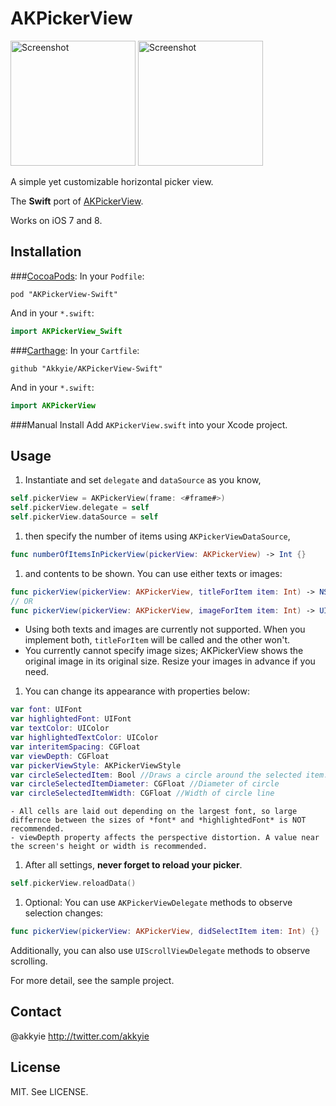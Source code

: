 AKPickerView
============

<img src="./Screenshot.gif" width="200" alt="Screenshot" />
<img src="./Screenshot2.gif" width="200" alt="Screenshot" />

A simple yet customizable horizontal picker view.

The __Swift__ port of [AKPickerView](https://github.com/Akkyie/AKPickerView).

Works on iOS 7 and 8.

Installation
------------

###[CocoaPods](http://cocoapods.org/):
In your `Podfile`:
```
pod "AKPickerView-Swift"
```
And in your `*.swift`:
```swift
import AKPickerView_Swift
```

###[Carthage](https://github.com/Carthage/Carthage):
In your `Cartfile`:
```
github "Akkyie/AKPickerView-Swift"
```
And in your `*.swift`:
```swift
import AKPickerView
```

###Manual Install
Add `AKPickerView.swift` into your Xcode project.

Usage
-----

1. Instantiate and set `delegate` and `dataSource` as you know,

  ```swift
  self.pickerView = AKPickerView(frame: <#frame#>)
  self.pickerView.delegate = self
  self.pickerView.dataSource = self
  ```

1. then specify the number of items using `AKPickerViewDataSource`,
  ```swift
  func numberOfItemsInPickerView(pickerView: AKPickerView) -> Int {}
  ```
	
1. and contents to be shown. You can use either texts or images:
  ```swift
  func pickerView(pickerView: AKPickerView, titleForItem item: Int) -> NSString {}
  // OR
  func pickerView(pickerView: AKPickerView, imageForItem item: Int) -> UIImage {}
  ```
	
  - Using both texts and images are currently not supported. When you implement both, `titleForItem` will be called and the other won't. 
  - You currently cannot specify image sizes; AKPickerView shows the original image in its original size. Resize your images in advance if you need.

1. You can change its appearance with properties below:

  ```swift
  var font: UIFont
  var highlightedFont: UIFont
  var textColor: UIColor
  var highlightedTextColor: UIColor
  var interitemSpacing: CGFloat
  var viewDepth: CGFloat
  var pickerViewStyle: AKPickerViewStyle
  var circleSelectedItem: Bool //Draws a circle around the selected item. If True, next two properties required.
  var circleSelectedItemDiameter: CGFloat //Diameter of circle
  var circleSelectedItemWidth: CGFloat //Width of circle line
  ```
  
    - All cells are laid out depending on the largest font, so large differnce between the sizes of *font* and *highlightedFont* is NOT recommended.  
    - viewDepth property affects the perspective distortion. A value near the screen's height or width is recommended.

1. After all settings, **never forget to reload your picker**.
  ```swift
  self.pickerView.reloadData()
  ```

1. Optional: You can use `AKPickerViewDelegate` methods to observe selection changes:
  ```swift
  func pickerView(pickerView: AKPickerView, didSelectItem item: Int) {}
  ```
  Additionally, you can also use `UIScrollViewDelegate` methods to observe scrolling.

For more detail, see the sample project.

Contact
-------

@akkyie http://twitter.com/akkyie

License
-------
MIT. See LICENSE.
